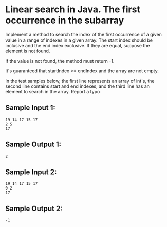 # Linear search in Java. The first occurrence in the subarray 

Implement a method to search the index of the first occurrence of a given value in a range of indexes in a given array. The start index should be inclusive and the end index exclusive. If they are equal, suppose the element is not found.

If the value is not found, the method must return -1.

It's guaranteed that startIndex <= endIndex and the array are not empty.

In the test samples below, the first line represents an array of int's, the second line contains start and end indexes, and the third line has an element to search in the array.
Report a typo

## Sample Input 1:
```
19 14 17 15 17
2 5
17
```
## Sample Output 1:
```
2
```
## Sample Input 2:
```
19 14 17 15 17
0 2
17
```
## Sample Output 2:
```
-1
```
